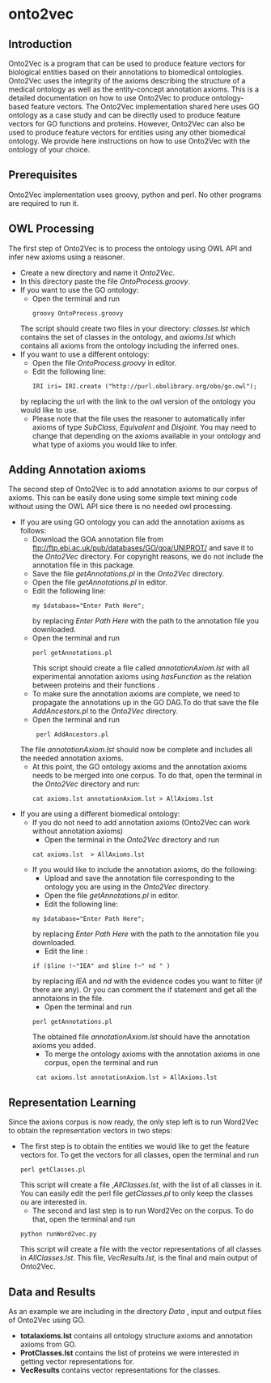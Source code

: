 # onto2vec
## Introduction
Onto2Vec is a program that can be used to produce feature vectors for biological entities based on their annotations to biomedical ontologies. Onto2Vec uses the integrity of the axioms describing the structure of a medical ontology as well as the entity-concept annotation axioms. 
This is a detailed documentation on how to use Onto2Vec to produce ontology-based feature vectors. The Onto2Vec implementation shared here uses GO ontology as a case study and can be directly used to produce feature vectors for GO functions and proteins. However, Onto2Vec can also be used to produce feature vectors for entities using any other biomedical ontology. We provide here instructions on how to use Onto2Vec with the ontology of your choice.
## Prerequisites
Onto2Vec implementation uses groovy, python and perl. No other programs are required to run it.
## OWL Processing 
The first step of Onto2Vec is to process the ontology using OWL API and infer new axioms using a reasoner. 
- Create a new directory and name it *Onto2Vec*.
- In this directory paste the file *OntoProcess.groovy*.
- If you want to use the GO ontology:
  - Open the terminal and run 
    ```
    groovy OntoProcess.groovy
    ```
  The script should create two files in your directory: *classes.lst*  which contains the set of classes in the ontology, and  *axioms.lst*  which contains all axioms from the ontology including the inferred ones.
 - If you want to use a different ontology:
    - Open the file *OntoProcess.groovy* in editor.
    - Edit the following line:
       ```
       IRI iri= IRI.create ("http://purl.obolibrary.org/obo/go.owl");
      ```
    by replacing the url with the link to the owl version of the ontology you would like to use.
   - Please note that the file uses the reasoner to automatically infer axioms of type *SubClass*, *Equivalent* and *Disjoint*. You may need to change that depending on the axioms available in your ontology and what type of axioms you would like to infer.
  
  
## Adding Annotation axioms
The second step of Onto2Vec is to add annotation axioms to our corpus of axioms. This can be easily done using some simple text mining code without using the OWL API sice there is no needed owl processing. 
- If you are using GO ontology you can add the annotation axioms as follows:
  - Download the GOA annotation file from ftp://ftp.ebi.ac.uk/pub/databases/GO/goa/UNIPROT/ and save it to the *Onto2Vec* directory. For copyright reasons, we do not include the annotation file in this package. 
  - Save the file *getAnnotations.pl* in the *Onto2Vec* directory.
  - Open the file *getAnnotations.pl* in editor.
  - Edit the following line:
    ```
    my $database="Enter Path Here";
    ```
      by replacing *Enter Path Here* with the path to the annotation file you downloaded.
  - Open the terminal and run
    ```
    perl getAnnotations.pl 
    ```
    This script should create a file called *annotationAxiom.lst* with all experimental annotation axioms using *hasFunction* as the relation between proteins and their functions . 
   - To make sure the annotation axioms are complete, we need to propagate the annotations up in the GO DAG.To do that save the file *AddAncestors.pl* to the *Onto2Vec* directory.
   - Open the terminal and run 
      ```
       perl AddAncestors.pl
      ```
    The file *annotationAxiom.lst* should now be complete and includes all the needed annotation axioms. 
    - At this point, the GO ontology axioms and the annotation axioms needs to be merged into one corpus. To do that, open the terminal in the *Onto2Vec* directory and run:
      ```
      cat axioms.lst annotationAxiom.lst > AllAxioms.lst
      ```
 - If you are using a different biomedical ontology:
   - If you do not need to add annotation axioms (Onto2Vec can work without annotation axioms)
      - Open the terminal in the *Onto2Vec* directory and run
      ```
      cat axioms.lst  > AllAxioms.lst
      ```
    - If you would like to include the annotation axioms, do the following:
      - Upload and save the annotation file corresponding to the ontology you are using in the *Onto2Vec* directory.
      - Open the file *getAnnotations.pl* in editor.
      - Edit the following line:
       ```
      my $database="Enter Path Here";
      ```
       by replacing *Enter Path Here* with the path to the annotation file you downloaded.
       - Edit the line :
       ```
       if ($line !~"IEA" and $line !~" nd " )
       ```
       by replacing *IEA* and *nd* with the evidence codes you want to filter (if there are any). Or you can comment the if statement and get all the annotaions in the file.
       - Open the terminal and run
        ```
        perl getAnnotations.pl 
        ```
      The obtained file *annotationAxiom.lst* should have the annotation axioms you added.
        - To merge the ontology axioms with the annotation axioms in one corpus, open the terminal and run
         ```
          cat axioms.lst annotationAxiom.lst > AllAxioms.lst
         ```
  
## Representation Learning 
Since the axions corpus is now ready, the only step left is to run Word2Vec to obtain the representation vectors in two steps:
- The first step is to obtain the entities we would like to get the feature vectors for. To get the vectors for all classes, open the terminal and run
  ```
  perl getClasses.pl
  ```
  This script will create a file ,*AllClasses.lst*, with the list of all classes in it. You can easily edit the perl file *getClasses.pl* to only keep the classes ou are interested in.
  - The second and last step is to run Word2Vec on the corpus. To do that, open the terminal and run
  ```
  python runWord2vec.py
  ```
  This script will create a file with the vector representations of all classes in *AllClasses.lst*. This file, *VecResults.lst*, is the final and main output of Onto2Vec. 
## Data and Results
As an example we are including in the directory *Data* , input and output files of Onto2Vec using GO.
- **totalaxioms.lst** contains all ontology structure axioms and annotation axioms from GO.
- **ProtClasses.lst** contains the list of proteins we were interested in getting vector representations for.  
- **VecResults** contains vector representations for the classes. 
